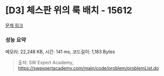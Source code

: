 # [D3] 체스판 위의 룩 배치 - 15612 

[문제 링크](https://swexpertacademy.com/main/code/problem/problemDetail.do?contestProbId=AYOBfxwaAXsDFATW) 

### 성능 요약

메모리: 22,248 KB, 시간: 141 ms, 코드길이: 1,183 Bytes



> 출처: SW Expert Academy, https://swexpertacademy.com/main/code/problem/problemList.do